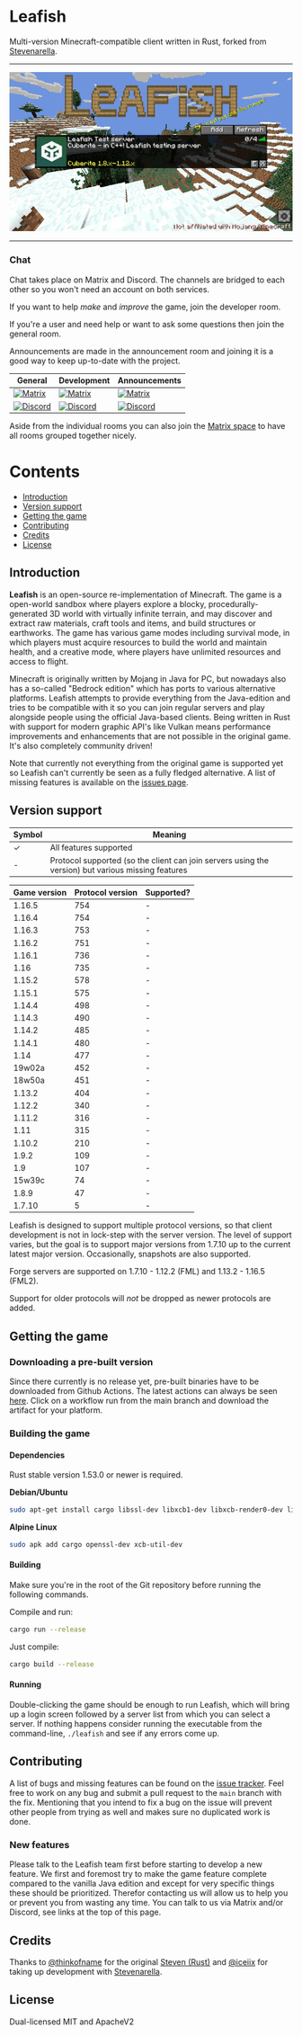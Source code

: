 # Leafish

Multi-version Minecraft-compatible client written in Rust, forked from [Stevenarella](https://github.com/iceiix/stevenarella/).

---

![Screenshot showing the main menu](.github/readme-resources/screenshot-mainmenu.jpg)

---

### Chat

Chat takes place on Matrix and Discord.
The channels are bridged to each other so you won't need an account on both services.

If you want to help _make_ and _improve_ the game, join the developer room.

If you're a user and need help or want to ask some questions then join the general room.

Announcements are made in the announcement room and joining it is a good way to keep up-to-date with the project.

| General | Development | Announcements |
| ------- | ----------- | ------------- |
| [![Matrix](https://img.shields.io/badge/matrix-general-yellow.svg)](https://matrix.to/#/#leafish-general:matrix.org) | [![Matrix](https://img.shields.io/badge/matrix-development-yellow.svg)](https://matrix.to/#/#leafish-development:matrix.org) | [![Matrix](https://img.shields.io/badge/matrix-announcements-yellow.svg)](https://matrix.to/#/#leafish-announcements:matrix.org) |
| [![Discord](https://img.shields.io/badge/discord-general-blue.svg)](https://discord.gg/YkHCy3f4qt) | [![Discord](https://img.shields.io/badge/discord-development-blue.svg)](https://discord.gg/YkHCy3f4qt) | [![Discord](https://img.shields.io/badge/discord-announcements-blue.svg)](https://discord.gg/YkHCy3f4qt) |

Aside from the individual rooms you can also join the [Matrix space](https://matrix.to/#/#leafish:matrix.org) to have all rooms grouped together nicely.

# Contents

- [Introduction](#introduction)
- [Version support](#version-support)
- [Getting the game](#getting-the-game)
- [Contributing](#contributing)
- [Credits](#credits)
- [License](#license)

## Introduction

**Leafish** is an open-source re-implementation of Minecraft.
The game is a open-world sandbox where players explore a blocky, procedurally-generated 3D world with virtually infinite terrain, and may discover and extract raw materials, craft tools and items, and build structures or earthworks.
The game has various game modes including survival mode, in which players must acquire resources to build the world and maintain health, and a creative mode, where players have unlimited resources and access to flight.

Minecraft is originally written by Mojang in Java for PC, but nowadays also has a so-called "Bedrock edition" which has ports to various alternative platforms.
Leafish attempts to provide everything from the Java-edition and tries to be compatible with it so you can join regular servers and play alongside people using the official Java-based clients.
Being written in Rust with support for modern graphic API's like Vulkan means performance improvements and enhancements that are not possible in the original game.
It's also completely community driven!

Note that currently not everything from the original game is supported yet so Leafish can't currently be seen as a fully fledged alternative.
A list of missing features is available on the [issues page](https://github.com/terrarier2111/Leafish/issues).

## Version support

| Symbol | Meaning |
| ------ | ------- |
| ✓      | All features supported |
| -      | Protocol supported (so the client can join servers using the version) but various missing features |

| Game version | Protocol version | Supported? |
| ------------ | ---------------- | ---------- |
| 1.16.5 | 754 | - |
| 1.16.4 | 754 | - |
| 1.16.3 | 753 | - |
| 1.16.2 | 751 | - |
| 1.16.1 | 736 | - |
| 1.16 | 735 | - |
| 1.15.2 | 578 | - |
| 1.15.1 | 575 | - |
| 1.14.4 | 498 | - |
| 1.14.3 | 490 | - |
| 1.14.2 | 485 | - |
| 1.14.1 | 480 | - |
| 1.14 | 477 | - |
| 19w02a | 452 | - |
| 18w50a | 451 | - |
| 1.13.2 | 404 | - |
| 1.12.2 | 340 | - |
| 1.11.2 | 316 | - |
| 1.11   | 315 | - |
| 1.10.2 | 210 | - |
| 1.9.2  | 109 | - |
| 1.9    | 107 | - |
| 15w39c | 74  | - |
| 1.8.9  | 47  | - |
| 1.7.10 | 5   | - |

Leafish is designed to support multiple protocol versions, so that client development is not in lock-step with the server version.
The level of support varies, but the goal is to support major versions from 1.7.10 up to the current latest major version.
Occasionally, snapshots are also supported.

Forge servers are supported on 1.7.10 - 1.12.2 (FML) and 1.13.2 - 1.16.5 (FML2).

Support for older protocols will _not_ be dropped as newer protocols are added.

## Getting the game

### Downloading a pre-built version

Since there currently is no release yet, pre-built binaries have to be downloaded from Github Actions.
The latest actions can always be seen [here](https://github.com/terrarier2111/Leafish/actions).
Click on a workflow run from the main branch and download the artifact for your platform.

### Building the game

#### Dependencies

Rust stable version 1.53.0 or newer is required.

**Debian/Ubuntu**

```sh
sudo apt-get install cargo libssl-dev libxcb1-dev libxcb-render0-dev libxcb-shape0-dev libxcb-xfixes0-dev libxcb-composite0-dev
```

**Alpine Linux**

```sh
sudo apk add cargo openssl-dev xcb-util-dev
```

#### Building

Make sure you're in the root of the Git repository before running the following commands.

Compile and run:

```sh
cargo run --release
```

Just compile:

```sh
cargo build --release
```

#### Running

Double-clicking the game should be enough to run Leafish, which will bring up a login screen followed by a server list from which you can select a server.
If nothing happens consider running the executable from the command-line, `./leafish` and see if any errors come up.

## Contributing

A list of bugs and missing features can be found on the [issue tracker](https://github.com/terrarier2111/Leafish/issues/).
Feel free to work on any bug and submit a pull request to the `main` branch with the fix.
Mentioning that you intend to fix a bug on the issue will prevent other people from trying as well and makes sure no duplicated work is done.

### New features

Please talk to the Leafish team first before starting to develop a new feature.
We first and foremost try to make the game feature complete compared to the vanilla Java edition and except for very specific things these should be prioritized.
Therefor contacting us will allow us to help you or prevent you from wasting any time.
You can talk to us via Matrix and/or Discord, see links at the top of this page.

## Credits

Thanks to [@thinkofname](https://github.com/thinkofname/) for the original [Steven (Rust)](https://github.com/thinkofname/steven) and [@iceiix](https://github.com/iceiix/) for taking up development with [Stevenarella](https://github.com/iceiix/stevenarella/).

## License

Dual-licensed MIT and ApacheV2
